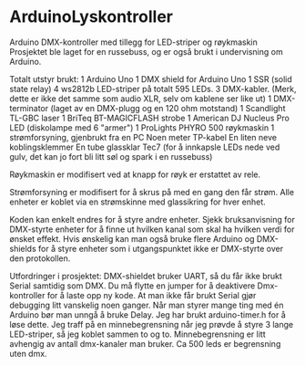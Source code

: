 # ArduinoLyskontroller
Arduino DMX-kontroller med tillegg for LED-striper og røykmaskin
Prosjektet ble laget for en russebuss, og er også brukt i undervisning om Arduino.

Totalt utstyr brukt:
1 Arduino Uno
1 DMX shield for Arduino Uno 
1 SSR (solid state relay)
4 ws2812b LED-striper på totalt 595 LEDs.
3 DMX-kabler. (Merk, dette er ikke det samme som audio XLR, selv om kablene ser like ut) 
1 DMX-terminator (laget av en DMX-plugg og en 120 ohm motstand) 
1 Scandlight TL-GBC laser
1 BriTeq BT-MAGICFLASH strobe
1 American DJ Nucleus Pro LED (diskolampe med 6 "armer") 
1 ProLights PHYRO 500 røykmaskin 
1 strømforsyning, gjenbrukt fra en PC 
Noen meter TP-kabel
En liten neve koblingsklemmer
En tube glassklar Tec7 (for å innkapsle LEDs nede ved gulv, det kan jo fort bli litt søl og spark i en russebuss) 

Røykmaskin er modifisert ved at knapp for røyk er erstattet av rele. 

Strømforsyning er modifisert for å skrus på med en gang den får strøm. 
Alle enheter er koblet via en strømskinne med glassikring for hver enhet. 

Koden kan enkelt endres for å styre andre enheter. Sjekk bruksanvisning for DMX-styrte enheter for å finne ut hvilken kanal som skal ha hvilken verdi for ønsket effekt. 
Hvis ønskelig kan man også bruke flere Arduino og DMX-shields for å styre enheter som i utgangspunktet ikke er DMX-styrte over den protokollen. 

Utfordringer i prosjektet:
DMX-shieldet bruker UART, så du får ikke brukt Serial samtidig som DMX. Du må flytte en jumper for å deaktivere Dmx-kontroller for å laste opp ny kode. At man ikke får brukt Serial gjør debugging litt vanskelig noen ganger. 
Når man styrer mange ting med én Arduino bør man unngå å bruke Delay. Jeg har brukt arduino-timer.h for å løse dette. 
Jeg traff på en minnebegrensning når jeg prøvde å styre 3 lange LED-striper, så jeg koblet sammen to og to. Minnebegrensning er litt avhengig av antall dmx-kanaler man bruker. Ca 500 leds er begrensning uten dmx. 

